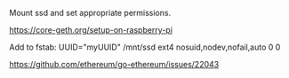 Mount ssd and set appropriate permissions.

https://core-geth.org/setup-on-raspberry-pi

Add to fstab:
UUID="myUUID" /mnt/ssd ext4 nosuid,nodev,nofail,auto 0 0

https://github.com/ethereum/go-ethereum/issues/22043
